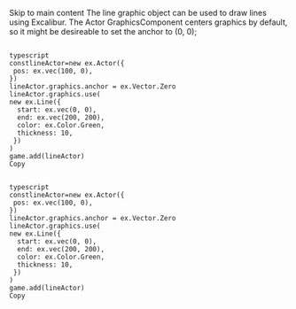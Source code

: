 Skip to main content
The line graphic object can be used to draw lines using Excalibur. The Actor GraphicsComponent centers graphics by default, so it might be desireable to set the anchor to (0, 0);
```

typescript
constlineActor=new ex.Actor({
 pos: ex.vec(100, 0),
})
lineActor.graphics.anchor = ex.Vector.Zero
lineActor.graphics.use(
new ex.Line({
  start: ex.vec(0, 0),
  end: ex.vec(200, 200),
  color: ex.Color.Green,
  thickness: 10,
 })
)
game.add(lineActor)
Copy
```
```

typescript
constlineActor=new ex.Actor({
 pos: ex.vec(100, 0),
})
lineActor.graphics.anchor = ex.Vector.Zero
lineActor.graphics.use(
new ex.Line({
  start: ex.vec(0, 0),
  end: ex.vec(200, 200),
  color: ex.Color.Green,
  thickness: 10,
 })
)
game.add(lineActor)
Copy
```

